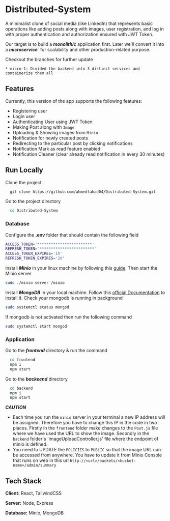 
# Distributed-System

A minimalist clone of social media (like LinkedIn) that represents basic operations like adding posts along with images, user registration, and log in with proper authentication and authorization ensured with JWT Token.

Our target is to build a ***monolithic*** application first. Later we'll convert it into a ***microservice***` for scalability and other production-related purpose.

Checkout the branches for further update

	* micro-1: Divided the backend into 3 distinct services and containerize them all

## Features

Currently, this version of the app supports the following features:

* Registering user
* Login user
* Authenticating User using JWT Token 
* Making Post along with `Image`
* Uploading & Showing images from `Minio`
* Notification for newly created posts
* Redirecting to the particular post by clicking notifications
* Notification Mark as read feature enabled
* Notification Cleaner (clear already read notification in every 30 minutes)


## Run Locally

Clone the project

```bash
  git clone https://github.com/ahmedfahad04/Distributed-System.git
```

Go to the project directory

```bash
  cd Distributed-System
```

### Database

Configure the **.env** folder that should contain the following field

```bash
ACCESS_TOKEN='************************'
REFRESH_TOKEN='************************'
ACCESS_TOKEN_EXPIRES='1h'
REFRESH_TOKEN_EXPIRES='2d'
```

Install ***Minio*** in your linux machine by following this [guide](https://linuxhint.com/installing_minio_ubuntu/). Then start the Minio server

```bash
sudo ./minio server /minio
```

Install ***MongoDB*** in your local machine. Follow this [official Documentation](https://www.mongodb.com/docs/manual/tutorial/install-mongodb-on-ubuntu/) to install it. Check your mongodb is running in background

```bash
sudo systemctl status mongod
```

If mongodb is not activated then run the following command 

```bash
sudo systemctl start mongod
```

### Application

Go to the ***frontend*** directory & run the command

```bash
  cd frontend
  npm i
  npm start
```

Go to the ***backeend*** directory

```bash
  cd backend
  npm i
  npm start
```

***CAUTION***
* Each time you run the `minio` server in your terminal a new IP address will be assigned. Therefore you have to change this IP in the code in two places. Firstly in the `frontend` folder make changes to the `Post.js` file where we have used the URL to show the image. Secondly in the `backend` folder's `imageUploadController.js' file where the endpoint of minio is defined.
* You need to UPDATE the `POLICIES` to `PUBLIC` so that the image URL can be accessed from anywhere. You have to update it from Minio Console that runs on web in this url `http://<url>/buckets/<bucket-name>/admin/summary`

## Tech Stack

**Client:** React, TailwindCSS

**Server:** Node, Express

**Database:** Minio, MongoDB
